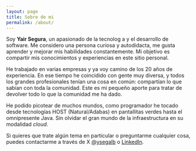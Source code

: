 ```yaml
---
layout: page
title: Sobre de mi
permalink: /about/
---
```


Soy **Yair Segura**, un apasionado de la tecnolog a y el desarrollo de software. Me considero una persona curiosa y autodidacta, me gusta aprender y mejorar mis habilidades constantemente. Mi objetivo es compartir mis conocimientos y experiencias en este sitio personal.

He trabajado en varias empresas y ya voy camino de los 20 años de experiencia. En ese tiempo he coincidido con gente muy diversa, y todos los grandes profesionales tenían una cosa en común: compartían lo que sabían con toda la comunidad. Este es mi pequeño aporte para tratar de devolver todo lo que la comunidad me ha dado.

He podido picotear de muchos mundos, como programador he tocado desde tecnologías HOST (Natural/Adabas) en pantallitas verdes hasta el omnipresente Java. Sin olvidar el gran mundo de la infraestructura en su modalidad _cloud_.

Si quieres que trate algún tema en particular o preguntarme cualquier cosa, puedes contactarme a través de X [@ysegalb](https://x.com/ysegalb) o [LinkedIn](https://www.linkedin.com/in/yairsegura/).